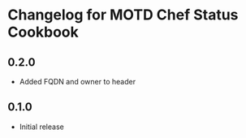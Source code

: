 # Changelog for MOTD Chef Status Cookbook

## 0.2.0

* Added FQDN and owner to header

## 0.1.0

* Initial release
